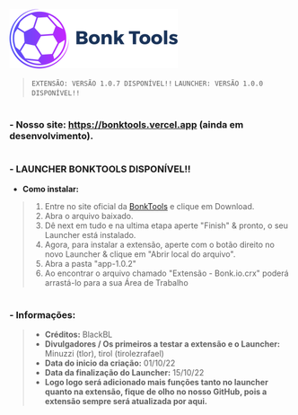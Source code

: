 <img src="/Images/IconBonkTools.png" alt="Icon"><img/> 

> `EXTENSÃO: VERSÃO 1.0.7 DISPONÍVEL!!`
> `LAUNCHER: VERSÃO 1.0.0 DISPONÍVEL!!`

# 
### - Nosso site: https://bonktools.vercel.app (ainda em desenvolvimento).
#
### - LAUNCHER BONKTOOLS DISPONÍVEL!!
 - **Como instalar:**

> 1. Entre no site oficial da [BonkTools](https://bonktools.vercel.app) e clique em Download.
> 2. Abra o arquivo baixado.
> 3. Dê next em tudo e na ultima etapa aperte "Finish" & pronto, o seu Launcher está instalado.
> 4. Agora, para instalar a extensão, aperte com o botão direito no novo Launcher & clique em "Abrir local do arquivo".
> 5. Abra a pasta "app-1.0.2"
> 6. Ao encontrar o arquivo chamado "Extensão - Bonk.io.crx" poderá arrastá-lo para a sua Área de Trabalho

#


### - **Informações:**
> - **Créditos:** BlackBL 
> - **Divulgadores / Os primeiros a testar a extensão e o Launcher:** Minuzzi (tlor), tirol (tirolezrafael) 
> - **Data do inicio da criação:** 01/10/22
> - **Data da finalização do Launcher:** 15/10/22
> - **Logo logo será adicionado mais funções tanto no launcher quanto na extensão, fique de olho no nosso GitHub, pois a extensão sempre será atualizada por aqui.**

#
